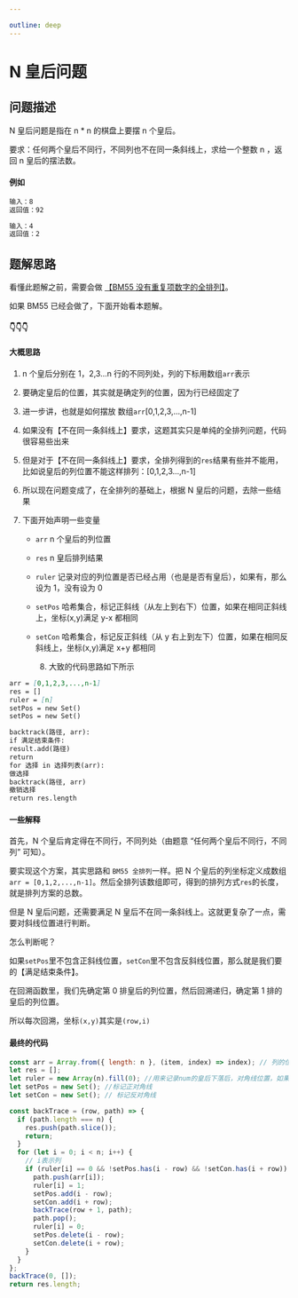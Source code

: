 ```yaml
---

outline: deep
---
```


# N 皇后问题

## 问题描述

N 皇后问题是指在 n \* n 的棋盘上要摆 n 个皇后。

要求：任何两个皇后不同行，不同列也不在同一条斜线上，求给一个整数 n ，返回 n 皇后的摆法数。

#### 例如

```markdown
输入：8
返回值：92

输入：4
返回值：2
```

## 题解思路

看懂此题解之前，需要会做 [【BM55 没有重复项数字的全排列】](https://www.nowcoder.com/practice/4bcf3081067a4d028f95acee3ddcd2b1?tpId=295&tqId=701&ru=/exam/oj&qru=/ta/format-top101/question-ranking&sourceUrl=%2Fexam%2Foj)。

如果 BM55 已经会做了，下面开始看本题解。

#### 👇👇👇

#### 大概思路

1. n 个皇后分别在 1，2,3...n 行的不同列处，列的下标用数组`arr`表示
2. 要确定皇后的位置，其实就是确定列的位置，因为行已经固定了
3. 进一步讲，也就是如何摆放 数组`arr`[0,1,2,3,...,n-1]
4. 如果没有【不在同一条斜线上】要求，这题其实只是单纯的全排列问题，代码很容易些出来
5. 但是对于【不在同一条斜线上】要求，全排列得到的`res`结果有些并不能用，比如说皇后的列位置不能这样排列：[0,1,2,3...,n-1]
6. 所以现在问题变成了，在全排列的基础上，根据 N 皇后的问题，去除一些结果
7. 下面开始声明一些变量

   - `arr` n 个皇后的列位置
   - `res` n 皇后排列结果
   - `ruler` 记录对应的列位置是否已经占用（也是是否有皇后），如果有，那么设为 1，没有设为 0
   - `setPos` 哈希集合，标记正斜线（从左上到右下）位置，如果在相同正斜线上，坐标(x,y)满足 y-x 都相同
   - `setCon` 哈希集合，标记反正斜线（从 y 右上到左下）位置，如果在相同反斜线上，坐标(x,y)满足 x+y 都相同

     8. 大致的代码思路如下所示

```markdown
arr = [0,1,2,3,...,n-1]
res = []
ruler = [n]
setPos = new Set()
setPos = new Set()

backtrack(路径, arr):
if 满足结束条件:
result.add(路径)
return
for 选择 in 选择列表(arr):
做选择
backtrack(路径, arr)
撤销选择
return res.length
```

#### 一些解释

首先，N 个皇后肯定得在不同行，不同列处（由题意 “任何两个皇后不同行，不同列” 可知）。

要实现这个方案，其实思路和 `BM55 全排列`一样。把 N 个皇后的列坐标定义成数组`arr = [0,1,2,...,n-1]`。然后全排列该数组即可，得到的排列方式`res`的长度，就是排列方案的总数。

但是 N 皇后问题，还需要满足 N 皇后不在同一条斜线上。这就更复杂了一点，需要对斜线位置进行判断。

怎么判断呢？

如果`setPos`里不包含正斜线位置，`setCon`里不包含反斜线位置，那么就是我们要的【满足结束条件】。

在回溯函数里，我们先确定第 0 排皇后的列位置，然后回溯递归，确定第 1 排的皇后的列位置。

所以每次回溯，坐标`(x,y)`其实是`(row,i)`

#### 最终的代码

```javascript
const arr = Array.from({ length: n }, (item, index) => index); // 列的位置
let res = [];
let ruler = new Array(n).fill(0); //用来记录num的皇后下落后，对角线位置，如果在对角线位置，那么为1，否则0
let setPos = new Set(); //标记正对角线
let setCon = new Set(); // 标记反对角线

const backTrace = (row, path) => {
  if (path.length === n) {
    res.push(path.slice());
    return;
  }
  for (let i = 0; i < n; i++) {
    // i表示列
    if (ruler[i] == 0 && !setPos.has(i - row) && !setCon.has(i + row)) {
      path.push(arr[i]);
      ruler[i] = 1;
      setPos.add(i - row);
      setCon.add(i + row);
      backTrace(row + 1, path);
      path.pop();
      ruler[i] = 0;
      setPos.delete(i - row);
      setCon.delete(i + row);
    }
  }
};
backTrace(0, []);
return res.length;
```
